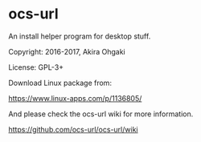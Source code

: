 # ocs-url

An install helper program for desktop stuff.

Copyright: 2016-2017, Akira Ohgaki

License: GPL-3+

Download Linux package from:

https://www.linux-apps.com/p/1136805/

And please check the ocs-url wiki for more information.

https://github.com/ocs-url/ocs-url/wiki
